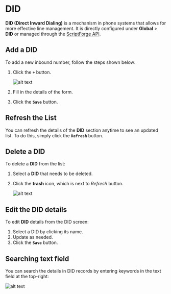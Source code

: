 # DID
**DID (Direct Inward Dialing)** is a mechanism in phone systems that allows for more effective line management. It is directly configured under **Global** > **DID** or managed through the [ScriptForge API](https://docs.connexcs.com/developers/scriptforge-api/). 


## Add a DID
To add a new inbound number, follow the steps shown below:

1. Click the **`+`** button.

    ![alt text][did-updated]

2. Fill in the details of the form.
3. Click the **`Save`** button.
 

## Refresh the List
You can refresh the details of the **DID** section anytime to see an updated list. To do this, simply click the **`Refresh`** button.


## Delete a DID
To delete a **DID** from the list:

1. Select a **DID** that needs to be deleted.
2. Click the **trash** icon, which is next to *Refresh* button.

    ![alt text][did-delete]

## Edit the DID details
To edit **DID** details from the DID screen:

1. Select a DID by clicking its name.
2. Update as needed. 
3. Click the **`Save`** button.

## Searching text field

You can search the details in DID records by entering keywords in the text field at the top-right:

![alt text][did-img-4]


[did-updated]: /did/img/did-updated.png "Add DID"
[did-delete]: /did/img/did-delete.png "Delete DID"
[did-img-4]: /did/img/did-search.png "Search DID"
